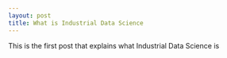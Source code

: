 ```yaml
---
layout: post
title: What is Industrial Data Science
---
```


This is the first post that explains what Industrial Data Science is